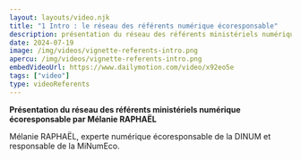 ```yaml
---
layout: layouts/video.njk
title: "1 Intro : le réseau des référents numérique écoresponsable"
description: présentation du réseau des référents ministériels numérique écoresponsable par Mélanie Raphaël, experte numérique écoresponsable de la DINUM
date: 2024-07-19
image: /img/videos/vignette-referents-intro.png
apercu: /img/videos/vignette-referents-intro.png
embedVideoUrl: https://www.dailymotion.com/video/x92eo5e
tags: ["video"]
type: videoReferents
---
```


**Présentation du réseau des référents ministériels numérique écoresponsable par Mélanie RAPHAËL**

Mélanie RAPHAËL, experte numérique écoresponsable de la DINUM et responsable de la MiNumEco.

